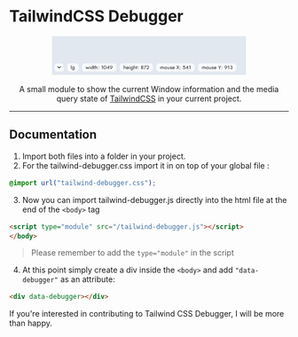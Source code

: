 # TailwindCSS Debugger



<p align="center">
	<img src="https://github.com/kimagin/Tailwind-Debugger/blob/master/Pasted%20image%2020230305181541.png?raw=true" width="350" height="70" style="max-width: 100%;">
</p>

<p align="center">
  A small module to show the current Window information and the media query state of <a href="https://www.tailwindcss.com">TailwindCSS</a> in your current project.
</p>

------

## Documentation

1) Import both files into a folder in your project.
2) For the tailwind-debugger.css import it in on top of your global file :

```css
@import url("tailwind-debugger.css");
```

3) Now you can import tailwind-debugger.js directly into the html file at the end of the `<body>` tag
```html
<script type="module" src="/tailwind-debugger.js"></script>
</body>
```



>Please remember to add the `type="module"` in the script



4) At this point simply create a div inside the `<body>` and add `"data-debugger"` as an attribute:

```html
<div data-debugger></div>
```

If you're interested in contributing to Tailwind CSS Debugger, I will be more than happy.
